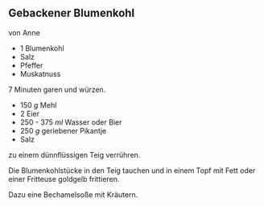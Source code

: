 ## Gebackener Blumenkohlvon Anne- 1 Blumenkohl - Salz - Pfeffer - Muskatnuss 7 Minuten garen und würzen.- 150 *g* Mehl - 2 Eier - 250 - 375 *ml* Wasser oder Bier - 250 *g* geriebener Pikantje - Salzzu einem dünnflüssigen Teig verrühren.Die Blumenkohlstücke in den Teig tauchen und in einem Topf mit Fett oder einer Fritteuse goldgelb frittieren.Dazu eine Bechamelsoße mit Kräutern.